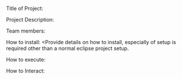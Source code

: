 Title of Project:

Project Description: 

Team members: 


How to install:
<Provide details on how to install, especially of setup is required other than a normal eclipse project setup.

How to execute: <What file will start the program>


How to Interact:
<List of some basic steps to get the user started using the application>
